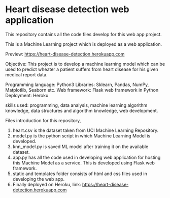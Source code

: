 # Heart disease detection web application

This repository contains all the code files develop for this web app project.

This is a Machine Learning project which is deployed as a web application.

Preview: https://heart-disease-detection.herokuapp.com

Objective: This project is to develop a machine learning model which can be used to predict wheater a patient suffers from heart disease for his given medical report data.


Programming language: Python3
Libraries: Sklearn, Pandas, NumPy, Matplotlib, Seaborn etc.
Web framework: Flask web framework in Python
Deployment: Heroku

skills used: programming, data analysis, machine learning algorithm knowledge, data structures and algorithm knowledge, web development.

Files introduction for this repository,
1. heart.csv is the dataset taken from UCI Machine Learning Repository.
2. model.py is the python script in which Machine Learning Model is developed.
3. knn_model.py is saved ML model after training it on the available dataset.
4. app.py has all the code used in developing web application for hosting this Machine Model as a service. This is developed using Flask      web framework.
5. static and templates folder consists of html and css files used in developing the web app.
6. Finally deployed on Heroku, link: https://heart-disease-detection.herokuapp.com 

